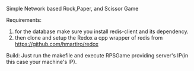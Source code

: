 Simple Network based Rock,Paper, and Scissor Game


Requirements:
1) for the database make sure you install redis-client and its dependency.
2) then clone and setup the Redox a cpp wrapper of redis from https://github.com/hmartiro/redox

Build:
Just run the makefile and execute RPSGame providing server's IP(in this case your machine's IP).

